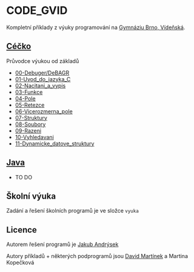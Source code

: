 # CODE_GVID

Kompletní příklady z výuky programování na [Gymnáziu Brno, Vídeňská](https://www.gvid.cz).

## [Céčko](./c)
Průvodce výukou od základů
- [00-Debuger/DeBAGR](./c/vyuka/00-Debuger/DeBAGR)
- [01-Uvod_do_jazyka_C](./c/vyuka/01-Uvod_do_jazyka_C)
- [02-Nacitani_a_vypis](./c/vyuka/02-Nacitani_a_vypis)
- [03-Funkce](./c/vyuka/03-Funkce)
- [04-Pole](./c/vyuka/04-Pole)
- [05-Retezce](./c/vyuka/05-Retezce)
- [06-Vicerozmerna_pole](./c/vyuka/06-Vicerozmerna_pole)
- [07-Struktury](./c/vyuka/07-Struktury)
- [08-Soubory](./c/vyuka/08-Soubory)
- [09-Razeni](./c/vyuka/09-Razeni)
- [10-Vyhledavani](./c/vyuka/10-Vyhledavani)
- [11-Dynamicke_datove_struktury](./c/vyuka/11-Dynamicke_datove_struktury)
## [Java](./java)
- TO DO

## Školní výuka

Zadání a řešení školních programů je ve složce `vyuka`

## Licence

Autorem řešení programů je [Jakub Andrýsek](https://kubaandrysek.cz)

Autory příkladů + některých podprogramů jsou [David Martínek](http://jaknaprojekty.davidm.cz/) a Martina Kopečková